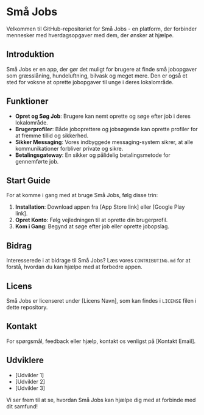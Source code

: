 # Små Jobs

Velkommen til GitHub-repositoriet for Små Jobs - en platform, der forbinder mennesker med hverdagsopgaver med dem, der ønsker at hjælpe.

## Introduktion

Små Jobs er en app, der gør det muligt for brugere at finde små jobopgaver som græsslåning, hundeluftning, bilvask og meget mere. Den er også et sted for voksne at oprette jobopgaver til unge i deres lokalområde.

## Funktioner

- **Opret og Søg Job**: Brugere kan nemt oprette og søge efter job i deres lokalområde.
- **Brugerprofiler**: Både joboprettere og jobsøgende kan oprette profiler for at fremme tillid og sikkerhed.
- **Sikker Messaging**: Vores indbyggede messaging-system sikrer, at alle kommunikationer forbliver private og sikre.
- **Betalingsgateway**: En sikker og pålidelig betalingsmetode for gennemførte job.

## Start Guide

For at komme i gang med at bruge Små Jobs, følg disse trin:

1. **Installation**: Download appen fra [App Store link] eller [Google Play link].
2. **Opret Konto**: Følg vejledningen til at oprette din brugerprofil.
3. **Kom i Gang**: Begynd at søge efter job eller oprette jobopslag.

## Bidrag

Interesserede i at bidrage til Små Jobs? Læs vores `CONTRIBUTING.md` for at forstå, hvordan du kan hjælpe med at forbedre appen.

## Licens

Små Jobs er licenseret under [Licens Navn], som kan findes i `LICENSE` filen i dette repository.

## Kontakt

For spørgsmål, feedback eller hjælp, kontakt os venligst på [Kontakt Email].

## Udviklere

- [Udvikler 1]
- [Udvikler 2]
- [Udvikler 3]

Vi ser frem til at se, hvordan Små Jobs kan hjælpe dig med at forbinde med dit samfund!
